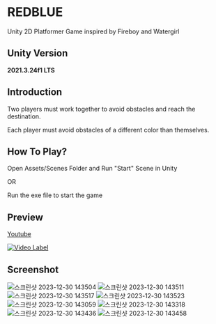 # REDBLUE
Unity 2D Platformer Game inspired by Fireboy and Watergirl

## Unity Version
**2021.3.24f1 LTS**

## Introduction
Two players must work together to avoid obstacles and reach the destination.

Each player must avoid obstacles of a different color than themselves.

## How To Play?
Open Assets/Scenes Folder and Run "Start" Scene in Unity

OR

Run the exe file to start the game

## Preview
[Youtube](https://www.youtube.com/watch?v=GCJeLZg7Ik8)


[![Video Label](http://img.youtube.com/vi/GCJeLZg7Ik8/0.jpg)](https://www.youtube.com/watch?v=GCJeLZg7Ik8)

## Screenshot
![스크린샷 2023-12-30 143504](https://github.com/wjoh0315/REDBLUE-Unity2DGame/assets/65387631/e5a6fa18-5519-4b91-84ce-f978788da16b)
![스크린샷 2023-12-30 143511](https://github.com/wjoh0315/REDBLUE-Unity2DGame/assets/65387631/1406e426-bdb8-4fda-abf3-120cf89ccf89)
![스크린샷 2023-12-30 143517](https://github.com/wjoh0315/REDBLUE-Unity2DGame/assets/65387631/d3c4ad58-d55c-4158-9d78-7b6d50a3c021)
![스크린샷 2023-12-30 143523](https://github.com/wjoh0315/REDBLUE-Unity2DGame/assets/65387631/ed847691-07da-481d-a44b-dc4d57c4e97e)
![스크린샷 2023-12-30 143059](https://github.com/wjoh0315/REDBLUE-Unity2DGame/assets/65387631/724a8035-468f-4e87-a9e9-9f61b1b5836c)
![스크린샷 2023-12-30 143318](https://github.com/wjoh0315/REDBLUE-Unity2DGame/assets/65387631/3024d8a1-a702-4a32-bb97-e7e39d930e4c)
![스크린샷 2023-12-30 143436](https://github.com/wjoh0315/REDBLUE-Unity2DGame/assets/65387631/221eed99-4c7b-41a2-a93c-7715052eaf73)
![스크린샷 2023-12-30 143458](https://github.com/wjoh0315/REDBLUE-Unity2DGame/assets/65387631/36035f0d-99cb-45d9-b04f-0da51a60adbe)
